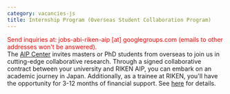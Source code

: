 ```yaml
---
category: vacancies-js
title: Internship Program (Overseas Student Collaboration Program)
---
```

<span style="color: red"> Send inquiries at: jobs-abi-riken-aip [at] googlegroups.com (emails to other addresses won't be answered).</span> <br>
The [AIP Center](https://aip.riken.jp/) invites masters or PhD students from overseas to join us in cutting-edge collaborative research. Through a signed collaborative contract between your university and RIKEN AIP, you can embark on an academic journey in Japan. Additionally, as a trainee at RIKEN, you'll have the opportunity for 3-12 months of financial support. 
See [here](https://aip.riken.jp/aip-osc2-0/) for details.